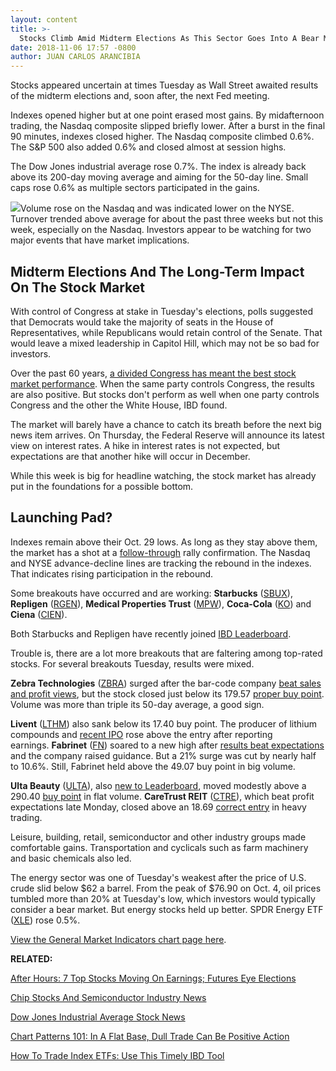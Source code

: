 ```yaml
---
layout: content
title: >-
  Stocks Climb Amid Midterm Elections As This Sector Goes Into A Bear Market
date: 2018-11-06 17:57 -0800
author: JUAN CARLOS ARANCIBIA
---
```






Stocks appeared uncertain at times Tuesday as Wall Street awaited results of the midterm elections and, soon after, the next Fed meeting.




Indexes opened higher but at one point erased most gains. By midafternoon trading, the Nasdaq composite slipped briefly lower. After a burst in the final 90 minutes, indexes closed higher. The Nasdaq composite climbed 0.6%. The S&P 500 also added 0.6% and closed almost at session highs.


The Dow Jones industrial average rose 0.7%. The index is already back above its 200-day moving average and aiming for the 50-day line. Small caps rose 0.6% as multiple sectors participated in the gains.


![](https://www.investors.com/wp-content/uploads/2018/11/MP110618-252x300.jpg)Volume rose on the Nasdaq and was indicated lower on the NYSE. Turnover trended above average for about the past three weeks but not this week, especially on the Nasdaq. Investors appear to be watching for two major events that have market implications.


Midterm Elections And The Long-Term Impact On The Stock Market
--------------------------------------------------------------


With control of Congress at stake in Tuesday's elections, polls suggested that Democrats would take the majority of seats in the House of Representatives, while Republicans would retain control of the Senate. That would leave a mixed leadership in Capitol Hill, which may not be so bad for investors.


Over the past 60 years, [a divided Congress has meant the best stock market performance](https://www.investors.com/news/split-congress-elections-stock-market/). When the same party controls Congress, the results are also positive. But stocks don't perform as well when one party controls Congress and the other the White House, IBD found.


The market will barely have a chance to catch its breath before the next big news item arrives. On Thursday, the Federal Reserve will announce its latest view on interest rates. A hike in interest rates is not expected, but expectations are that another hike will occur in December.


While this week is big for headline watching, the stock market has already put in the foundations for a possible bottom.


Launching Pad?
--------------


Indexes remain above their Oct. 29 lows. As long as they stay above them, the market has a shot at a [follow-through](https://www.investors.com/how-to-invest/investors-corner/how-to-find-next-stock-market-bottom/) rally confirmation. The Nasdaq and NYSE advance-decline lines are tracking the rebound in the indexes. That indicates rising participation in the rebound.


Some breakouts have occurred and are working: **Starbucks** ([SBUX](https://research.investors.com/quote.aspx?symbol=SBUX)), **Repligen** ([RGEN](https://research.investors.com/quote.aspx?symbol=RGEN)), **Medical Properties Trust** ([MPW](https://research.investors.com/quote.aspx?symbol=MPW)), **Coca-Cola** ([KO](https://research.investors.com/quote.aspx?symbol=KO)) and **Ciena** ([CIEN](https://research.investors.com/quote.aspx?symbol=CIEN)).


Both Starbucks and Repligen have recently joined [IBD Leaderboard](https://leaderboard.investors.com/#/leaders/leadersnearabuypoint).


Trouble is, there are a lot more breakouts that are faltering among top-rated stocks. For several breakouts Tuesday, results were mixed.



**Zebra Technologies** ([ZBRA](https://research.investors.com/quote.aspx?symbol=ZBRA)) surged after the bar-code company [beat sales and profit views](https://www.investors.com/news/technology/zebra-technologies-q3-2018-earnings/), but the stock closed just below its 179.57 [proper buy point](https://www.investors.com/how-to-invest/investors-corner/chart-reading-basics-how-a-buy-point-marks-a-time-of-opportunity/). Volume was more than triple its 50-day average, a good sign.


**Livent** ([LTHM](https://research.investors.com/quote.aspx?symbol=LTHM)) also sank below its 17.40 buy point. The producer of lithium compounds and [recent IPO](https://www.investors.com/news/ipo-stocks-2018/) rose above the entry after reporting earnings. **Fabrinet** ([FN](https://research.investors.com/quote.aspx?symbol=FN)) soared to a new high after [results beat expectations](https://www.investors.com/news/technology/fabrinet-stock-earnings-guidance/) and the company raised guidance. But a 21% surge was cut by nearly half to 10.6%. Still, Fabrinet held above the 49.07 buy point in big volume.


**Ulta Beauty** ([ULTA](https://research.investors.com/quote.aspx?symbol=ULTA)), also [new to Leaderboard](https://leaderboard.investors.com/#/leaders/leadersnearabuypoint), moved modestly above a 290.40 [buy point](https://www.investors.com/how-to-invest/investors-corner/chart-reading-basics-how-a-buy-point-marks-a-time-of-opportunity/) in flat volume. **CareTrust REIT** ([CTRE](https://research.investors.com/quote.aspx?symbol=CTRE)), which beat profit expectations late Monday, closed above an 18.69 [correct entry](https://www.investors.com/how-to-invest/investors-corner/chart-reading-basics-how-a-buy-point-marks-a-time-of-opportunity/) in heavy trading.


Leisure, building, retail, semiconductor and other industry groups made comfortable gains. Transportation and cyclicals such as farm machinery and basic chemicals also led.


The energy sector was one of Tuesday's weakest after the price of U.S. crude slid below $62 a barrel. From the peak of $76.90 on Oct. 4, oil prices tumbled more than 20% at Tuesday's low, which investors would typically consider a bear market. But energy stocks held up better. SPDR Energy ETF ([XLE](https://research.investors.com/quote.aspx?symbol=XLE)) rose 0.5%.


[View the General Market Indicators chart page here](https://www.investors.com/wp-content/uploads/2018/11/IBD0611152502GMI.pdf).


**RELATED:**


[After Hours: 7 Top Stocks Moving On Earnings; Futures Eye Elections](https://www.investors.com/market-trend/stock-market-today/dow-jones-futures-midterm-elections-congress-stock-market/)


[Chip Stocks And Semiconductor Industry News](http://www.investors.com/news/technology/chip-stocks-and-semiconductor-industry-news)


[Dow Jones Industrial Average Stock News](http://www.investors.com/news/dow-jones-industrial-average-and-dow-stocks-news-and-analysis)


[Chart Patterns 101: In A Flat Base, Dull Trade Can Be Positive Action](https://www.investors.com/how-to-invest/investors-corner/chart-patterns-101-in-a-flat-base-dull-trade-can-be-positive-action/)


[How To Trade Index ETFs: Use This Timely IBD Tool](https://www.investors.com/market-trend/ibds-etf-market-strategy/ibds-etf-market-strategy/)




